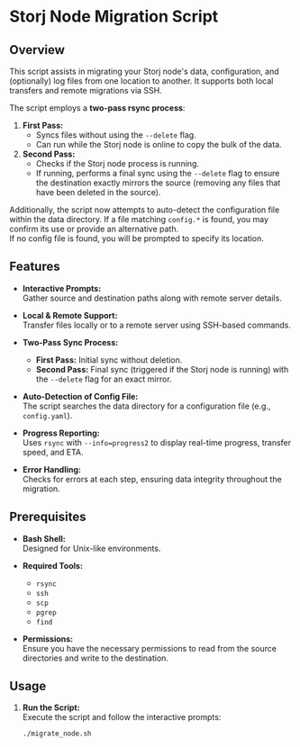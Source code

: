 # Storj Node Migration Script

## Overview

This script assists in migrating your Storj node's data, configuration, and (optionally) log files
from one location to another. It supports both local transfers and remote migrations via SSH.

The script employs a **two-pass rsync process**:
1. **First Pass:**  
   - Syncs files without using the `--delete` flag.
   - Can run while the Storj node is online to copy the bulk of the data.
2. **Second Pass:**  
   - Checks if the Storj node process is running.
   - If running, performs a final sync using the `--delete` flag to ensure the destination 
     exactly mirrors the source (removing any files that have been deleted in the source).

Additionally, the script now attempts to auto-detect the configuration file within the data directory.
If a file matching `config.*` is found, you may confirm its use or provide an alternative path.  
If no config file is found, you will be prompted to specify its location.

## Features

- **Interactive Prompts:**  
  Gather source and destination paths along with remote server details.
  
- **Local & Remote Support:**  
  Transfer files locally or to a remote server using SSH-based commands.

- **Two-Pass Sync Process:**  
  - **First Pass:** Initial sync without deletion.
  - **Second Pass:** Final sync (triggered if the Storj node is running) with the `--delete` flag for an exact mirror.
  
- **Auto-Detection of Config File:**  
  The script searches the data directory for a configuration file (e.g., `config.yaml`).
  
- **Progress Reporting:**  
  Uses `rsync` with `--info=progress2` to display real-time progress, transfer speed, and ETA.

- **Error Handling:**  
  Checks for errors at each step, ensuring data integrity throughout the migration.

## Prerequisites

- **Bash Shell:**  
  Designed for Unix-like environments.

- **Required Tools:**  
  - `rsync`
  - `ssh`
  - `scp`
  - `pgrep`
  - `find`

- **Permissions:**  
  Ensure you have the necessary permissions to read from the source directories and write to the destination.

## Usage

1. **Run the Script:**  
   Execute the script and follow the interactive prompts:
   ```bash
   ./migrate_node.sh
